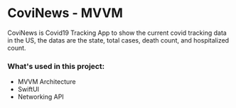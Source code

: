 # CoviNews - MVVM

CoviNews is Covid19 Tracking App to show the current covid tracking data in the US, the datas are the state, total cases, death count, and hospitalized count.

### What's used in this project:
* MVVM Architecture
* SwiftUI
* Networking API
